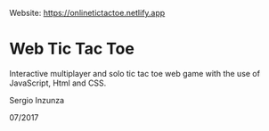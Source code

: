 Website: https://onlinetictactoe.netlify.app

# Web Tic Tac Toe

Interactive multiplayer and solo tic tac toe web game with the use of JavaScript, Html and CSS.

Sergio Inzunza

07/2017
